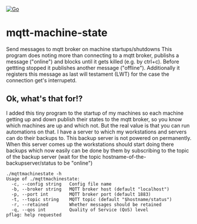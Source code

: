[![Go](https://github.com/pfichtner/mqtt-machine-state/actions/workflows/go.yml/badge.svg)](https://github.com/pfichtner/mqtt-machine-state/actions/workflows/go.yml)

# mqtt-machine-state

Send messages to mqtt broker on machine startups/shutdowns
This program does noting more than connecting to a mqtt broker, publishs a message ("online") and blocks until it gets killed (e.g. by ctrl+c). 
Before gettting stopped it publishes another message ("offline"). Additionally it registers this message as last will testament (LWT) for the case the connection get's interrupetd. 

## Ok, what's that for!?

I added this tiny program to the startup of my machines so each machine getting up and down publish their states to the mqtt broker, so you know which machines are up and which not. But the real value is that you can run automations on that. I have a server to which my workstations and servers can do their backups to. This backup server is not powered on permanently. When this server comes up the workstations should start doing there backups which now easily can be done by them by subscribing to the topic of the backup server (wait for the topic hostname-of-the-backupserver/status to be "online")

```
./mqttmachinestate -h
Usage of ./mqttmachinestate:
  -c, --config string   Config file name
  -b, --broker string   MQTT broker host (default "localhost")
  -p, --port int        MQTT broker port (default 1883)
  -t, --topic string    MQTT topic (default "$hostname/status")
  -r, --retained        Whether messages should be retained
  -q, --qos int         Quality of Service (QoS) level
pflag: help requested
```
